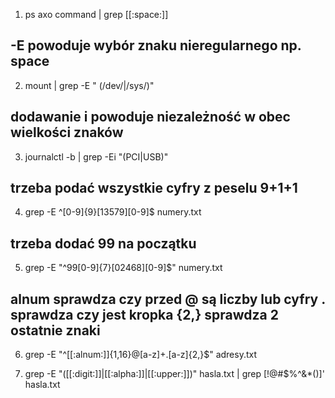 1. ps axo command | grep [[:space:]]
## -E powoduje wybór znaku nieregularnego np. space 
2. mount | grep -E " (/dev/|/sys/)"
## dodawanie i powoduje niezależność w obec wielkości znaków 
3. journalctl -b | grep -Ei "(PCI|USB)"
## trzeba podać wszystkie cyfry z peselu 9+1+1
4. grep -E ^[0-9]{9}[13579][0-9]$ numery.txt
## trzeba dodać 99 na początku 
5. grep -E "^99[0-9]{7}[02468][0-9]$" numery.txt
## alnum sprawdza czy przed @ są liczby lub cyfry \. sprawdza czy jest kropka {2,} sprawdza 2 ostatnie znaki
6. grep -E "^[[:alnum:]]{1,16}@[a-z]+\.[a-z]{2,}$" adresy.txt

7. grep -E "([[:digit:]]|[[:alpha:]]|[[:upper:]])" hasla.txt | grep [!@#$%^&*()]' hasla.txt

